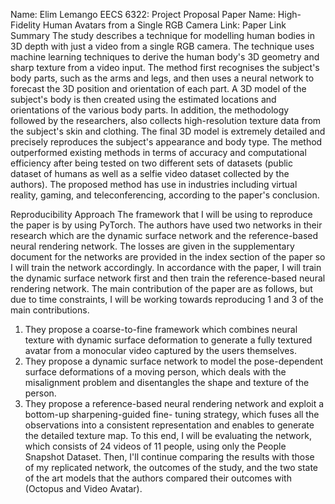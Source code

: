 Name: Elim Lemango
EECS 6322: Project Proposal
Paper Name: High-Fidelity Human Avatars from a Single RGB Camera
Link: Paper Link
Summary
The study describes a technique for modelling human bodies in 3D depth with just a video from a single RGB camera. The technique uses machine learning techniques to derive the human body's 3D geometry and sharp texture from a video input. 
The method first recognises the subject's body parts, such as the arms and legs, and then uses a neural network to forecast the 3D position and orientation of each part. A 3D model of the subject's body is then created using the estimated locations and orientations of the various body parts. In addition, the methodology followed by the researchers, also collects high-resolution texture data from the subject's skin and clothing.
The final 3D model is extremely detailed and precisely reproduces the subject's appearance and body type. The method outperformed existing methods in terms of accuracy and computational efficiency after being tested on two different sets of datasets (public dataset of humans as well as a selfie video dataset collected by the authors). The proposed method has use in industries including virtual reality, gaming, and teleconferencing, according to the paper's conclusion.

Reproducibility Approach
The framework that I will be using to reproduce the paper is by using PyTorch. The authors have used two networks in their research which are the dynamic surface network and the reference-based neural rendering network. The losses are given in the supplementary document for the networks are provided in the index section of the paper so I will train the network accordingly. In accordance with the paper, I will train the dynamic surface network first and then train the reference-based neural rendering network. 
The main contribution of the paper are as follows, but due to time constraints, I will be working towards reproducing 1 and 3 of the main contributions.
1.	They propose a coarse-to-fine framework which combines neural texture with dynamic surface deformation to generate a fully textured avatar from a monocular video captured by the users themselves.
2.	 They propose a dynamic surface network to model the pose-dependent surface deformations of a moving person, which deals with the misalignment problem and disentangles the shape and texture of the person.
3.	 They propose a reference-based neural rendering network and exploit a bottom-up sharpening-guided fine- tuning strategy, which fuses all the observations into a consistent representation and enables to generate the detailed texture map.
To this end, I will be evaluating the network, which consists of 24 videos of 11 people, using only the People Snapshot Dataset. Then, I'll continue comparing the results with those of my replicated network, the outcomes of the study, and the two state of the art models that the authors compared their outcomes with (Octopus and Video Avatar).
